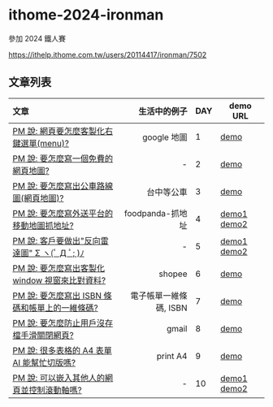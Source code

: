 # ithome-2024-ironman

參加 2024 鐵人賽

<https://ithelp.ithome.com.tw/users/20114417/ironman/7502>

## 文章列表

| 文章                                                                                             |           生活中的例子 | DAY | demo URL                                                                                                                                                                                        |
| :----------------------------------------------------------------------------------------------- | ---------------------: | --- | ----------------------------------------------------------------------------------------------------------------------------------------------------------------------------------------------- |
| [PM 說: 網頁要怎麼客製化右鍵選單(menu)?](https://ithelp.ithome.com.tw/articles/10346863)         |            google 地圖 | 1   | [demo](https://dpes8693.github.io/ithome-2024-ironman/day1/right-click-menu.html)                                                                                                               |
| [PM 說: 要怎麼寫一個免費的網頁地圖?](https://ithelp.ithome.com.tw/articles/10347033)             |                      - | 2   | [demo](https://dpes8693.github.io/ithome-2024-ironman/day2/leaflet-osm-basic.html)                                                                                                              |
| [PM 說: 要怎麼寫出公車路線圖(網頁地圖)?](https://ithelp.ithome.com.tw/articles/10347198)         |             台中等公車 | 3   | [demo](https://dpes8693.github.io/ithome-2024-ironman/day3/leaflet-osm-bus-route-map.html)                                                                                                      |
| [PM 說: 要怎麼寫外送平台的移動地圖抓地址?](https://ithelp.ithome.com.tw/articles/10347349)       |       foodpanda-抓地址 | 4   | [demo1](https://dpes8693.github.io/ithome-2024-ironman/day4/leaflet-osm-move-map-get-address.html) [demo2](https://dpes8693.github.io/ithome-2024-ironman/day4/leaflet-osm-movable-marker.html) |
| [PM 說: 客戶要做出"反向雷達圖" Σ ヽ(ﾟ Д ﾟ; )ﾉ](https://ithelp.ithome.com.tw/articles/10347540)   |                      - | 5   | [demo1](https://dpes8693.github.io/ithome-2024-ironman/day5/chartjs-radar.html) [demo2](https://dpes8693.github.io/ithome-2024-ironman/day5/chartjs-radar-reverse.html)                         |
| [PM 說: 要怎麼寫出客製化 window 視窗來比對資料?](https://ithelp.ithome.com.tw/articles/10347735) |                 shopee | 6   | [demo](https://dpes8693.github.io/ithome-2024-ironman/day6/window-open-custom-html.html)                                                                                                        |
| [PM 說: 要怎麼寫出 ISBN 條碼和帳單上的一維條碼?](https://ithelp.ithome.com.tw/articles/10347927) | 電子帳單一維條碼, ISBN | 7   | [demo](https://dpes8693.github.io/ithome-2024-ironman/day7/barcode.html)                                                                                                                        |
| [PM 說: 要怎麼防止用戶沒存檔手滑關閉網頁?](https://ithelp.ithome.com.tw/articles/10348086)       |                  gmail | 8   | [demo](https://dpes8693.github.io/ithome-2024-ironman/day8/web-life-cycle.html)                                                                                                                 |
| [PM 說: 很多表格的 A4 表單 AI 能幫忙切版嗎?](https://ithelp.ithome.com.tw/articles/10348273)     |               print A4 | 9   | [demo](https://dpes8693.github.io/ithome-2024-ironman/day9/print-a4-form.html)                                                                                                                  |
| [PM 說: 可以嵌入其他人的網頁並控制滾動軸嗎?](https://ithelp.ithome.com.tw/articles/10348365)     |                      - | 10  | [demo1](https://dpes8693.github.io/ithome-2024-ironman/day10/iframe-scroll-to-fail.html) [demo2](https://dpes8693.github.io/ithome-2024-ironman/day10/iframe-scroll-to-success.html)            |
